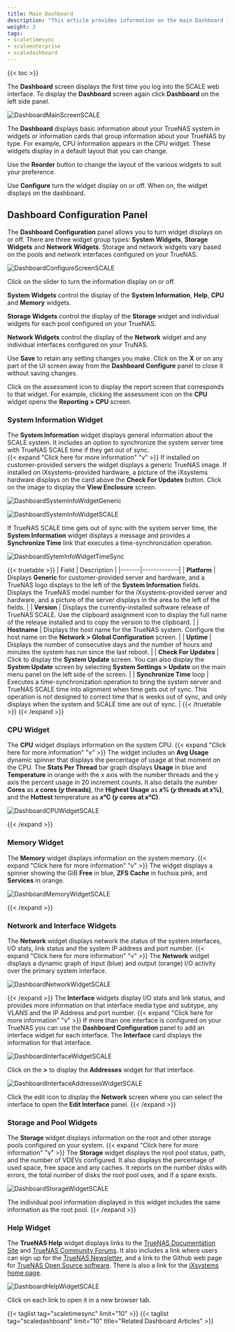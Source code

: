 ```yaml
---
title: Main Dashboard
description: "This article provides information on the main Dashboard information cards (widgets). It includes basic instructions on synchronizing system server and SCALE time and on customizing the display by moving, adding, or removing widgets."
weight: 3
tags:
- scaletimesync
- scaleenterprise
- scaledashboard
---
```


{{< toc >}}

The **Dashboard** screen displays the first time you log into the SCALE web interface. 
To display the **Dashboard** screen again click **Dashboard** on the left side panel. 

![DashboardMainScreenSCALE](/images/SCALE/22.12/DashboardMainScreenSCALE.png "TrueNAS SCALE Dashboard")

The **Dashboard** displays basic information about your TrueNAS system in widgets or information cards that group information about your TrueNAS by type. For example, CPU information appears in the CPU widget. 
These widgets display in a default layout that you can change.

Use the **Reorder** button to change the layout of the various widgets to suit your preference.

Use **Configure** turn the widget display on or off. When on, the widget displays on the dashboard.

## Dashboard Configuration Panel

The **Dashboard Configuration** panel allows you to turn widget displays on or off. 
There are three widget group types: **System Widgets**, **Storage Widgets** and **Network Widgets**. 
Storage and network widgets vary based on the pools and network interfaces configured on your TrueNAS. 

![DashboardConfigureScreenSCALE](/images/SCALE/22.12/DashboardConfigureScreenSCALE.png "Dashboard Configure Panel")

Click on the slider to turn the information display on or off.

**System Widgets** control the display of the **System Information**, **Help**, **CPU** and **Memory** widgets.

**Storage Widgets** control the display of the **Storage** widget and individual widgets for each pool configured on your TrueNAS.

**Network Widgets** control the display of the **Network** widget and any individual interfaces configured on your TruNAS.

Use **Save** to retain any setting changes you make. Click on the **X** or on any part of the UI screen away from the **Dashboard Configure** panel to close it without saving changes.

Click on the <span class="iconify" data-icon="ic:baseline-assessment"></span> assessment icon to display the report screen that corresponds to that widget. For example, clicking the <span class="iconify" data-icon="ic:baseline-assessment"></span> assessment icon on the **CPU** widget opens the **Reporting > CPU** screen. 

### System Information Widget
The **System Information** widget displays general information about the SCALE system. It includes an option to synchronize the system server time with TrueNAS SCALE time if they get out of sync.   
{{< expand "Click here for more information" "v" >}}
If installed on customer-provided servers the widget displays a generic TrueNAS image. 
If installed on iXsystems-provided hardware, a picture of the iXsystems hardware displays on the card above the **Check For Updates** button. Click on the image to display the **View Enclosure** screen.

![DashboardSystemInfoWidgetGeneric](/images/SCALE/22.02/DashboardSystemInfoWidgetGeneric.png "System Information Widget Generic Hardware")

![DashboardSystemInfoWidgetSCALE](/images/SCALE/22.12/DashboardSystemInfoWidgetSCALE.png "System Information Widget for iXsystems Hardware")

If TrueNAS SCALE time gets out of sync with the system server time, the **System Information** widget displays a message and provides a **Synchronize Time** link that executes a time-synchronization operation.

![DashboardSytemInfoWidgetTimeSync](/images/SCALE/22.12/DashboardSytemInfoWidgetTimeSync.png "System Information Widget with Time Sync")

{{< truetable >}}
| Field | Description |
|-------|-------------|
| **Platform** | Displays **Generic** for customer-provided server and hardware, and a TrueNAS logo displays to the left of the **System Information** fields. <br> Displays the TrueNAS model number for the iXsystems-provided server and hardware, and a picture of the server displays in the area to the left of the fields. |
| **Version** | Displays the currently-installed software release of TrueNAS SCALE. Use the clipboard <span class="material-icons-outlined">assignment</span> icon to display the full name of the release installed and to copy the version to the clipboard. |
| **Hostname** | Displays the host name for the TrueNAS system. Configure the host name on the **Network > Global Configuration** screen. |
| **Uptime** | Displays the number of consecutive days and the number of hours and minutes the system has run since the last reboot. |
| **Check For Updates** | Click to display the **System Update** screen. You can also display the **System Update** screen by selecting **System Settings > Update** on the main menu panel on the left side of the screen. | 
| **Synchronize Time** <span class="material-icons">loop</span> | Executes a time-synchronization operation to bring the system server and TrueNAS SCALE time into alignment when time gets out of sync. This operation is not designed to correct time that is weeks out of sync, and only displays when the system and SCALE time are out of sync. |
{{< /truetable >}}
{{< /expand >}}

### CPU Widget
The **CPU** widget displays information on the system CPU. 
{{< expand "Click here for more information" "v" >}}
The widget includes an **Avg Usage** dynamic spinner that displays the percentage of usage at that moment on the CPU. 
The **Stats Per Thread** bar graph displays **Usage** in blue and **Temperature** in orange with the x axis with the number threads and the y axis the percent usage in 20 increment counts. 
It also details the number **Cores** as ***x* cores (*y* threads)**, the **Highest Usage** as ***x*% (*y* threads at *x*%)**, and the **Hottest** temperature as ***x*&deg;C (*y* cores at *x*&deg;C)**.

![DashboardCPUWidgetSCALE](/images/SCALE/22.12/DashboardCPUWidgetSCALE.png "Dashboard CPU Widget")

{{< /expand >}}

### Memory Widget
The **Memory** widget displays information on the system memory. 
{{< expand "Click here for more information" "v" >}}
The widget displays a spinner showing the GiB **Free** in blue, **ZFS Cache** in fuchsia pink, and **Services** in orange. 

![DashboardMemoryWidgetSCALE](/images/SCALE/22.12/DashboardMemoryWidgetSCALE.png "Dashboard Memory Widget")

{{< /expand >}}

### Network and Interface Widgets
The **Network** widget displays network the status of the system interfaces, I/O stats, link status and the system IP address and port number.
{{< expand "Click here for more information" "v" >}}
The **Network** widget displays a dynamic graph of input (blue) and output (orange) I/O activity over the primary system interface. 

![DashboardNetworkWidgetSCALE](/images/SCALE/22.12/DashboardNetworkWidgetSCALE.png "Dashboard Network Widget")

{{< /expand >}}
The **Interface** widgets display I/O stats and link status, and provides more information on that interface media type and subtype, any VLANS and the IP Address and port number.
{{< expand "Click here for more information" "v" >}}
If more than one interface is configured on your TrueNAS you can use the **Dashboard Configuration** panel to add an interface widget for each interface. The **Interface** card displays the information for that interface.

![DashboardInterfaceWidgetSCALE](/images/SCALE/22.12/DashboardInterfaceWidgetSCALE.png "Dashboard Interface Widget")

Click on the **>** to display the **Addresses** widget for that interface. 

![DashboardInterfaceAddressesWidgetSCALE](/images/SCALE/22.12/DashboardInterfaceAddressesWidgetSCALE.png "Dashboard Interface Addresses Widget")

Click the <span class="iconify" data-icon="material-symbols:edit-outline"></span> edit icon to display the **Network** screen where you can select the interface to open the **Edit Interface** panel.
{{< /expand >}}

### Storage and Pool Widgets
The **Storage** widget displays information on the root and other storage pools configured on your system.
{{< expand "Click here for more information" "v" >}}
The **Storage** widget displays the root pool status, path, and the number of VDEVs configured. It also displays the percentage of used space, free space and any caches.
It reports on the number disks with errors, the total number of disks the root pool uses, and if a spare exists.

![DashboardStorageWidgetSCALE](/images/SCALE/22.12/DashboardStorageWidgetSCALE.png "Dashboard Storage Widget")

The individual pool information displayed in this widget includes the same information as the root pool.
{{< /expand >}}

### Help Widget
The **TrueNAS Help** widget displays links to the [TrueNAS Documentation Site](https://www.truenas.com/docs/) and [TrueNAS Community Forums](https://www.ixsystems.com/community/). It also includes a link where users can sign up for the [TrueNAS Newsletter](https://www.truenas.com/newsletter/), and a link to the Github web page for [TrueNAS Open Source software](https://github.com/truenas/). There is also a link for the [iXsystems home page](https://www.ixsystems.com/).

![DashboardHelpWidgetSCALE](/images/SCALE/22.12/DashboardHelpWidgetSCALE.png "Dashboard Help Widget")

Click on each link to open it in a new browser tab.

{{< taglist tag="scaletimesync" limit="10" >}}
{{< taglist tag="scaledashboard" limit="10" title="Related Dashboard Articles" >}}
